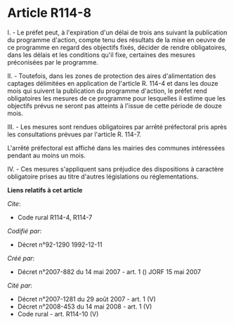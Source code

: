 # Article R114-8

I. - Le préfet peut, à l'expiration d'un délai de trois ans suivant la publication du programme d'action, compte tenu des
résultats de la mise en oeuvre de ce programme en regard des objectifs fixés, décider de rendre obligatoires, dans les délais
et les conditions qu'il fixe, certaines des mesures préconisées par le programme.

II. - Toutefois, dans les zones de protection des aires d'alimentation des captages délimitées en application de l'article R.
114-4 et dans les douze mois qui suivent la publication du programme d'action, le préfet rend obligatoires les mesures de ce
programme pour lesquelles il estime que les objectifs prévus ne seront pas atteints à l'issue de cette période de douze mois.

III. - Les mesures sont rendues obligatoires par arrêté préfectoral pris après les consultations prévues par l'article R.
114-7.

L'arrêté préfectoral est affiché dans les mairies des communes intéressées pendant au moins un mois.

IV. - Ces mesures s'appliquent sans préjudice des dispositions à caractère obligatoire prises au titre d'autres législations
ou réglementations.

**Liens relatifs à cet article**

_Cite_:

  - Code rural R114-4, R114-7

_Codifié par_:

  - Décret n°92-1290 1992-12-11

_Créé par_:

  - Décret n°2007-882 du 14 mai 2007 - art. 1 () JORF 15 mai 2007

_Cité par_:

  - Décret n°2007-1281 du 29 août 2007 - art. 1 (V)
  - Décret n°2008-453 du 14 mai 2008 - art. 1 (V)
  - Code rural - art. R114-10 (V)
